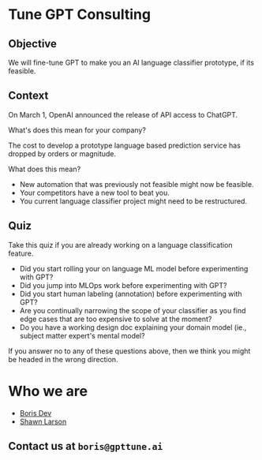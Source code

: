 # Tune GPT Consulting

## Objective 

We will fine-tune GPT to make you an AI language classifier prototype, if its
feasible.

## Context

On March 1, OpenAI announced the release of API access to ChatGPT.

What's does this mean for your company?

The cost to develop a prototype language based prediction service has dropped by
orders or magnitude. 

What does this mean?

- New automation that was previously not feasible might now be feasible.
- Your competitors have a new tool to beat you.
- You current language classifier project might need to be restructured.


## Quiz

Take this quiz if you are already working on a language classification feature.

- Did you start rolling your on language ML model before experimenting with GPT?
- Did you jump into MLOps work before experimenting with GPT?
- Did you start human labeling (annotation) before experimenting with GPT?
- Are you continually narrowing the scope of your classifier as you find edge cases that are too expensive to solve at the moment?
- Do you have a working design doc explaining your domain model (ie., subject matter expert's mental model?

If you answer no to any of these questions above, then we think you might be headed in the
wrong direction.

# Who we are

- [Boris Dev](https://www.linkedin.com/in/boris-dev/)
- [Shawn Larson](https://www.linkedin.com/in/shawn-larson-ai/)

## Contact us at `boris@gpttune.ai`

